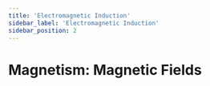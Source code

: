 ```yaml
---
title: 'Electromagnetic Induction'
sidebar_label: 'Electromagnetic Induction'
sidebar_position: 2
---
```


# Magnetism: Magnetic Fields
